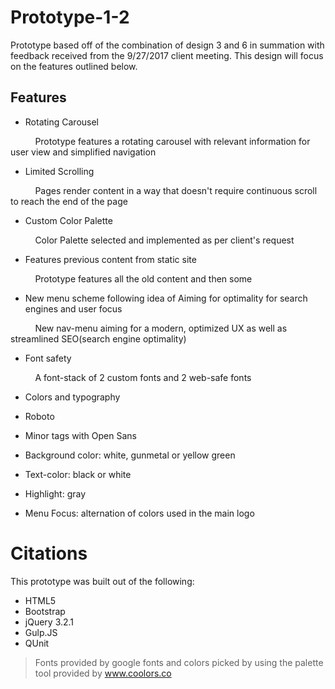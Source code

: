 # Prototype-1-2

Prototype based off of the combination of design 3 and 6 in summation with feedback received from the 9/27/2017 client meeting. This design will focus on the features outlined below.


## Features

- Rotating Carousel

&nbsp; &nbsp; &nbsp; &nbsp; &nbsp; Prototype features a rotating carousel with relevant information for user view and simplified navigation

- Limited Scrolling

&nbsp; &nbsp; &nbsp; &nbsp; &nbsp; Pages render content in a way that doesn't require continuous scroll to reach the end of the page

- Custom Color Palette

&nbsp; &nbsp; &nbsp; &nbsp; &nbsp; Color Palette selected and implemented as per client's request

- Features previous content from static site

&nbsp; &nbsp; &nbsp; &nbsp; &nbsp; Prototype features all the old content and then some

- New menu scheme following idea of Aiming for optimality for search engines and user focus

&nbsp; &nbsp; &nbsp; &nbsp; &nbsp; New nav-menu aiming for a modern, optimized UX as well as streamlined SEO(search engine optimality)

- Font safety

&nbsp; &nbsp; &nbsp; &nbsp; &nbsp; A font-stack of 2 custom fonts and 2 web-safe fonts


- Colors and typography

- Roboto
- Minor tags with Open Sans
- Background color: white, gunmetal or yellow green
- Text-color: black or white
- Highlight: gray
- Menu Focus: alternation of colors used in the main logo
                                                              
# Citations

This prototype was built out of the following:

- HTML5
- Bootstrap
- jQuery 3.2.1
- Gulp.JS
- QUnit

> Fonts provided by google fonts and colors picked by using the palette tool provided by www.coolors.co
